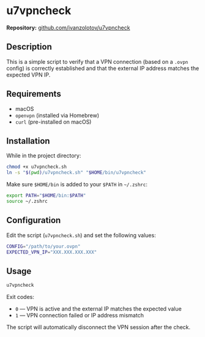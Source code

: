 # u7vpncheck

**Repository:** [github.com/ivanzolotov/u7vpncheck](https://github.com/ivanzolotov/u7vpncheck)

## Description

This is a simple script to verify that a VPN connection (based on a `.ovpn` config) is correctly established and that the external IP address matches the expected VPN IP.

## Requirements

- macOS
- `openvpn` (installed via Homebrew)
- `curl` (pre-installed on macOS)

## Installation

While in the project directory:

```bash
chmod +x u7vpncheck.sh
ln -s "$(pwd)/u7vpncheck.sh" "$HOME/bin/u7vpncheck"
```

Make sure `$HOME/bin` is added to your `$PATH` in `~/.zshrc`:

```sh
export PATH="$HOME/bin:$PATH"
source ~/.zshrc
```

## Configuration

Edit the script (`u7vpncheck.sh`) and set the following values:

```bash
CONFIG="/path/to/your.ovpn"
EXPECTED_VPN_IP="XXX.XXX.XXX.XXX"
```

## Usage

```sh
u7vpncheck
```

Exit codes:

- `0` — VPN is active and the external IP matches the expected value
- `1` — VPN connection failed or IP address mismatch

The script will automatically disconnect the VPN session after the check.
